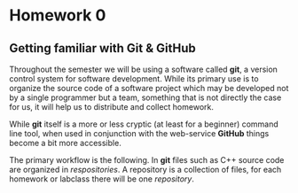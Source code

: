 # Homework 0
## Getting familiar with Git &amp; GitHub

Throughout the semester we will be using a software called **git**, a version control system for software development. While its primary use is to organize the source code of a software project which may be developed not by a single programmer but a team, something that is not directly the case for us, it will help us to distribute and collect homework.

While **git** itself is a more or less cryptic (at least for a beginner) command line tool, when used in conjunction with the web-service **GitHub** things become a bit more accessible.

The primary workflow is the following. In **git** files such as C++ source code are organized in *respositories*. A repository is a collection of files, for each homework or labclass there will be one *repository*. 
